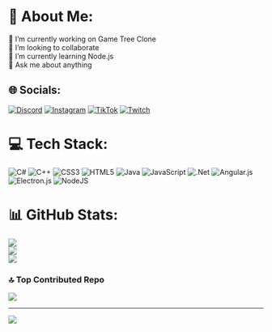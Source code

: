 # 💫 About Me:
🔭 I’m currently working on Game Tree Clone<br>👯 I’m looking to collaborate<br>🌱 I’m currently learning Node.js<br>💬 Ask me about anything


## 🌐 Socials:
[![Discord](https://img.shields.io/badge/Discord-%237289DA.svg?logo=discord&logoColor=white)](https://discord.gg/voregsele) [![Instagram](https://img.shields.io/badge/Instagram-%23E4405F.svg?logo=Instagram&logoColor=white)](https://instagram.com/lskrv_ali) [![TikTok](https://img.shields.io/badge/TikTok-%23000000.svg?logo=TikTok&logoColor=white)](https://tiktok.com/@vorexele) [![Twitch](https://img.shields.io/badge/Twitch-%239146FF.svg?logo=Twitch&logoColor=white)](https://twitch.tv/voregsele) 

# 💻 Tech Stack:
![C#](https://img.shields.io/badge/c%23-%23239120.svg?style=for-the-badge&logo=csharp&logoColor=white) ![C++](https://img.shields.io/badge/c++-%2300599C.svg?style=for-the-badge&logo=c%2B%2B&logoColor=white) ![CSS3](https://img.shields.io/badge/css3-%231572B6.svg?style=for-the-badge&logo=css3&logoColor=white) ![HTML5](https://img.shields.io/badge/html5-%23E34F26.svg?style=for-the-badge&logo=html5&logoColor=white) ![Java](https://img.shields.io/badge/java-%23ED8B00.svg?style=for-the-badge&logo=openjdk&logoColor=white) ![JavaScript](https://img.shields.io/badge/javascript-%23323330.svg?style=for-the-badge&logo=javascript&logoColor=%23F7DF1E) ![.Net](https://img.shields.io/badge/.NET-5C2D91?style=for-the-badge&logo=.net&logoColor=white) ![Angular.js](https://img.shields.io/badge/angular.js-%23E23237.svg?style=for-the-badge&logo=angularjs&logoColor=white) ![Electron.js](https://img.shields.io/badge/Electron-191970?style=for-the-badge&logo=Electron&logoColor=white) ![NodeJS](https://img.shields.io/badge/node.js-6DA55F?style=for-the-badge&logo=node.js&logoColor=white)
# 📊 GitHub Stats:
![](https://github-readme-stats.vercel.app/api?username=Vorexele&theme=radical&hide_border=false&include_all_commits=false&count_private=false)<br/>
![](https://github-readme-streak-stats.herokuapp.com/?user=Vorexele&theme=radical&hide_border=false)<br/>
![](https://github-readme-stats.vercel.app/api/top-langs/?username=Vorexele&theme=radical&hide_border=false&include_all_commits=false&count_private=false&layout=compact)

### 🔝 Top Contributed Repo
![](https://github-contributor-stats.vercel.app/api?username=Vorexele&limit=5&theme=dark&combine_all_yearly_contributions=true)

---
[![](https://visitcount.itsvg.in/api?id=Vorexele&icon=0&color=10)](https://visitcount.itsvg.in)

<!-- Proudly created with GPRM ( https://gprm.itsvg.in ) -->
